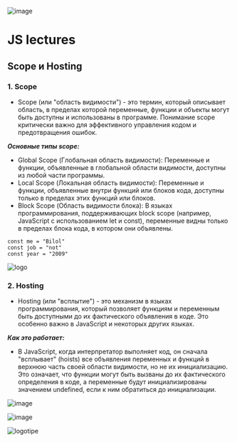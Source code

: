 ![image](https://github.com/user-attachments/assets/6c2695a8-c985-45f1-87d3-47060d68e9ba)
# JS lectures
## Scope и Hosting

### 1. Scope
- Scope (или "область видимости") - это термин, который описывает область, в пределах которой переменные, функции и объекты могут быть доступны и использованы в программе. Понимание scope критически важно для эффективного управления кодом и предотвращения ошибок.

***Основные типы scope:***
- Global Scope (Глобальная область видимости): Переменные и функции, объявленные в глобальной области видимости, доступны из любой части программы.
- Local Scope (Локальная область видимости): Переменные и функции, объявленные внутри функций или блоков кода, доступны только в пределах этих функций или блоков.
- Block Scope (Область видимости блока): В языках программирования, поддерживающих block scope (например, JavaScript с использованием let и const), переменные видны только в пределах блока кода, в котором они объявлены.

```
const me = "Bilol"
const job = "not"
const year = "2009"
```


![logo](https://dab1nmslvvntp.cloudfront.net/wp-content/uploads/2015/08/1439485113Fotolia_83773272_Subscription_Monthly_M.jpg)
  
### 2. Hosting
- Hosting (или "всплытие") - это механизм в языках программирования, который позволяет функциям и переменным быть доступными до их фактического объявления в коде. Это особенно важно в JavaScript и некоторых других языках.

***Как это работает:***
- В JavaScript, когда интерпретатор выполняет код, он сначала "всплывает" (hoists) все объявления переменных и функций в верхнюю часть своей области видимости, но не их инициализацию. Это означает, что функции могут быть вызваны до их фактического определения в коде, а переменные будут инициализированы значением undefined, если к ним обратиться до инициализации.

![image](https://github.com/user-attachments/assets/03416fe6-e5d5-466b-9014-220d3ec1f153)

![image](https://github.com/user-attachments/assets/cac4360e-0612-4810-b9a6-b35986187d0f)


![logotipe](https://top-kray.ru/images/ex/good/b_60382ec0.jpg)
